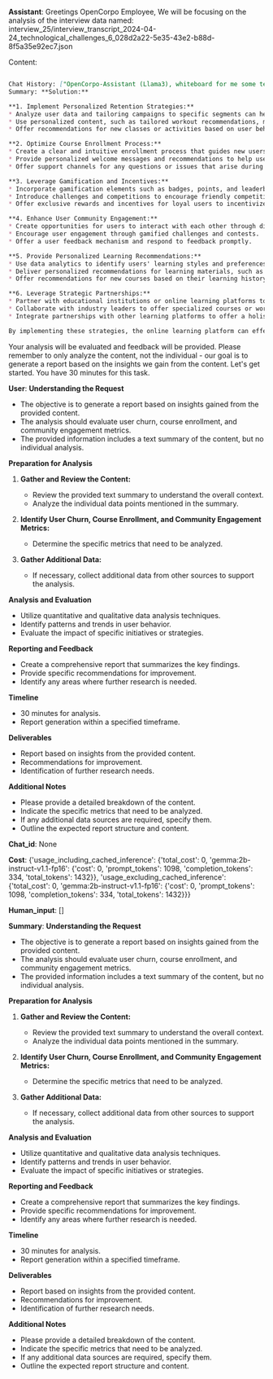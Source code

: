 **Assistant**: Greetings OpenCorpo Employee, We will be focusing on the analysis of the interview data named: interview_25/interview_transcript_2024-04-24_technological_challenges_6_028d2a22-5e35-43e2-b88d-8f5a35e92ec7.json 


 Content: 

 ```md

 Chat History: ["OpenCorpo-Assistant (Llama3), whiteboard for me some technological challenges. Propose a solution for customer acquisition. I will evaluate your answers and give my feedback, then propose a problem to you. You will answer and I will evaluate. Let's now begin. You have 30 minutes.", "Sounds great! I'm ready to assist you with technological challenges related to customer acquisition. Give me some time to think, and I'll offer a solution within 30 minutes.", "I've prepared a challenge for you.\n\nHere it is:\n\n**Challenge:**\n\nA mid-sized e-commerce company has been struggling to acquire new customers. They have a strong brand presence, but their website conversion rates are low (around 1%), and they're not seeing significant growth in customer numbers. The company's marketing team has tried various tactics, including social media advertising, email campaigns, and influencer partnerships, but nothing seems to be working.\n\nThe company wants to increase its customer acquisition rate by at least 20% within the next quarter. What would you recommend as a solution?\n\nTake your time, think critically, and propose a solution. I'll wait for your response!", '**Solution:**\n\n**1. Analyze Customer Data:**\n\n* Identify the demographics of their target audience (e.g., age, location, interests, buying behavior).\n* Analyze website traffic data to understand what content is attracting visitors but not converting them into buyers.\n* Review customer feedback and reviews to identify common pain points and areas for improvement.\n\n**2. Optimize Website Performance:**\n\n* Ensure the website is mobile-friendly and has a fast loading speed.\n* Use clear and compelling calls to action (CTAs) that encourage visitors to purchase or subscribe.\n* Implement targeted landing page optimization (LPO) strategies to improve conversion rates on specific pages.\n\n**3. Improve Content Marketing:**\n\n* Create high-quality, engaging content that resonates with the target audience.\n* Use a mix of text, images, videos, and interactive elements to keep visitors engaged.\n* Optimize content for relevant keywords to increase organic search visibility.\n\n**4. Leverage Social Media Advertising:**\n\n* Run targeted social media ads to reach potential customers.\n* Partner with influencers or micro-influencers in their niche.\n* Use social media analytics tools to monitor campaign performance and make adjustments as needed.\n\n**5. Enhance Customer Experience:**\n\n* Provide excellent customer support through multiple channels (e.g., phone, email, live chat).\n* Offer personalized recommendations and loyalty programs to encourage repeat purchases.\n* Create a seamless checkout process that minimizes friction.\n\n**6. Run A/B Tests:**\n\n* Regularly test different elements of the website and marketing campaigns to identify what works best.\n* Use data analytics to track results, measure conversions, and identify areas for improvement.\n\nBy implementing these strategies, the e-commerce company can increase its customer acquisition rate, drive more traffic to their website, and achieve their sales targets.', "**Feedback:**\nYour solution is comprehensive and addresses various aspects of customer acquisition. Here's a breakdown of your proposal:\n\n1. **Analyzing Customer Data:** You've identified the importance of understanding the target audience, analyzing website traffic data, and reviewing customer feedback. This is a crucial step in creating effective marketing strategies.\n2. **Optimizing Website Performance:** Your suggestions for ensuring mobile-friendliness, fast loading speeds, clear CTAs, and targeted LPO are all important factors in improving conversion rates.\n3. **Improving Content Marketing:** You've emphasized the importance of high-quality, engaging content that resonates with the target audience. This is essential for attracting and retaining customers.\n4. **Leveraging Social Media Advertising:** Your recommendations for running targeted ads, partnering with influencers, and using social media analytics tools are all effective ways to reach potential customers.\n5. **Enhancing Customer Experience:** Providing excellent customer support, personalized recommendations, and loyalty programs can help build customer loyalty and encourage repeat business.\n6. **Running A/B Tests:** Regularly testing different elements of the website and marketing campaigns is crucial for identifying what works best and making data-driven decisions.\n\n**Additional Suggestions:**\nConsider incorporating the following ideas to further enhance your solution:\n\n* Implement a referral program to incentivize existing customers to refer friends and family\n* Utilize customer segmentation to tailor marketing efforts to specific groups based on demographics, behavior, or preferences\n* Integrate email marketing campaigns with social media advertising to create a more cohesive marketing strategy\n\n**Next Challenge:**\nHere's a new challenge:\n\nA popular food delivery service is struggling to increase sales during off-peak hours. They want to develop a strategy to encourage customers to order during these times. What would you recommend as a solution?\n\nTake your time, think critically, and propose a solution. I'll wait for your response!", "**Solution:**\n\n1. **Understand the Reasons for Off-Peak Hour Sales Decline:** Analyze historical data to identify the specific factors that contribute to the decline, such as decreased consumer activity, weather conditions, or competition from other delivery services.\n\n2. **Implement Flexible Ordering Options:** Offer extended hours for online orders, as well as the ability to place orders through multiple channels (e.g., mobile app, website, call center). This allows customers to order when it's convenient for them.\n\n3. **Partner with Local Businesses:** Collaborate with nearby businesses (e.g., restaurants, gyms, or event organizers) to offer joint promotions and discounts that incentivize customers to order from the delivery service.\n\n4. **Offer Exclusive Deals and Promotions:** Run targeted discounts, loyalty programs, or limited-time offers during off-peak hours to attract and retain customers.\n\n5. **Invest in Customer Service:** Provide exceptional customer support through multiple channels to address concerns and build trust with customers.\n\n6. **Leverage Social Media Marketing:** Use social media platforms to engage with potential and existing customers during off-peak hours. Run targeted ads, host contests, or partner with influencers to promote the delivery service.\n\nBy implementing these strategies, the food delivery service can effectively address the decline in off-peak hour sales and increase its overall sales volume.", "**Feedback:** Congratulations! Your solution is comprehensive and addresses the challenges faced by the food delivery service during off-peak hours.\n\nYour recommendations are well-thought-out and focus on understanding customer behavior, offering flexible ordering options, partnering with local businesses, providing exclusive deals, investing in customer service, and leveraging social media marketing. These strategies can help increase sales during off-peak hours and attract new customers.\n\nHere's a breakdown of your proposal:\n\n1. **Understanding Reasons for Off-Peak Hour Sales Decline:** Analyzing historical data is essential to identifying the root causes of the decline.\n2. **Flexible Ordering Options:** Offering extended hours, multiple ordering channels, and flexible payment options can make it more convenient for customers to order during off-peak hours.\n3. **Partnering with Local Businesses:** Collaborating with nearby businesses can help attract new customers and increase sales during off-peak hours.\n4. **Exclusive Deals and Promotions:** Targeted discounts, loyalty programs, and limited-time offers can incentivize customers to order from the delivery service during off-peak hours.\n5. **Investing in Customer Service:** Providing exceptional customer support is crucial for building trust with customers and resolving any issues that may arise.\n6. **Leveraging Social Media Marketing:** Utilizing social media platforms effectively can help engage with potential and existing customers, promote the delivery service, and attract new customers.\n\n**Additional Suggestions:*\n\nConsider incorporating these ideas to further enhance your solution:\n\n* Develop a loyalty program that rewards customers for ordering during off-peak hours\n* Offer personalized promotions based on customer preferences and order history\n* Utilize data analytics to identify trends in customer behavior and optimize marketing efforts accordingly\n* Host events or workshops during off-peak hours, such as cooking classes or wine pairings, to attract new customers\n\n**Next Challenge:**\n\nHere's a new challenge:\nA popular fitness app wants to increase user engagement and retention. They've noticed that users tend to abandon the app after a few weeks of using it. What would you recommend as a solution?\nTake your time, think critically, and propose a solution. I'll wait for your response!", "**Solution:**\n\n**1. Implement a Personalized Retention Strategy:**\n* Analyze user data to identify factors that contribute to user churn (e.g., inactivity, lack of engagement, or poor user experience).\n* Develop personalized retention campaigns tailored to specific user segments.\n* Offer incentives such as exclusive content, early access to new features, or discounted subscriptions to encourage users to continue using the app.\n\n**2. Optimize Onboarding Process:**\n* Create a clear and concise onboarding process that guides new users through the app's features and benefits.\n* Provide personalized welcome messages and recommendations to help users get started quickly.\n* Offer support channels for any questions or issues that arise during the onboarding process.\n\n**3. Gamify the App Experience:**\n* Incorporate gamification elements such as badges, points, and leaderboards to motivate users to stay engaged.\n* Introduce challenges and competitions to encourage friendly competition among users.\n* Offer exclusive rewards and incentives for loyal users to incentivize long-term engagement.\n\n**4. Enhance Social Interaction:**\n* Encourage users to interact with the app through social media features, group chats, or live events.\n* Host virtual challenges and activities to foster a sense of community among users.\n* Offer social features that allow users to share their fitness goals, progress, and achievements.\n\n**5. Provide Personalized Content and Recommendations:**\n* Use data analytics to identify users' preferences and interests.\n* Deliver personalized content such as tailored workout recommendations, motivational messages, or news about upcoming events.\n* Offer recommendations for new features, classes, or activities based on user behavior.\n\n**6. Leverage User Feedback:**\n* Regularly collect and analyze user feedback to identify areas for improvement.\n* Use feedback to optimize the app's features, design, and communication.\n* Implement a feedback mechanism that allows users to share their suggestions directly within the app.\n\nBy implementing these strategies, the fitness app can effectively address user churn, increase engagement, and retain loyal users.", "*Feedback:** Excellent solution! You've provided a comprehensive plan to increase user engagement and retention for the fitness app.\n\nYour recommendations are well-structured, and each point addresses a specific aspect of user retention:\n\n1. **Personalized Retention Strategy:** Analyzing user data and tailoring campaigns to specific segments can help re-engage users who are at risk of churning.\n2. **Optimized Onboarding Process:** A smooth onboarding process sets the stage for a positive user experience, reducing friction and increasing chances of long-term engagement.\n3. **Gamification:** Incorporating gamification elements can motivate users to stay engaged, especially if rewards and incentives are meaningful and relevant.\n4. **Enhanced Social Interaction:** Fostering a sense of community among users through social features and activities can create a loyal user base.\n5. **Personalized Content and Recommendations:** Delivering personalized content and recommendations can help users feel like the app is tailored to their needs, increasing engagement and satisfaction.\n6. **Leveraging User Feedback:** Regularly collecting and acting on user feedback is crucial for identifying areas of improvement and demonstrating a commitment to customer satisfaction.\n\n*Additional Suggestions:*\n\nConsider incorporating these ideas to further enhance your solution:\n\n* Implement a referral program that rewards users for inviting friends to join the app\n* Offer exclusive content or discounts for loyal users who have been active for a certain period\n* Utilize push notifications strategically to remind users of upcoming events, challenges, or deadlines\n* Create a user advisory board to gather feedback and suggestions directly from loyal users\n* Develop strategic partnerships with other fitness-related businesses to offer exclusive deals or promotions\n\n**Next Challenge:** A popular online learning platform wants to increase course enrollment and completion rates. What would you recommend as a solution?\n\nTake your time, think critically, and propose a solution. I'll wait for your response!", "**Solution:**\n\n**1. Implement Personalized Course Recommendations:**\n* Use data analytics to identify users' preferences and interests.\n* Deliver personalized recommendations for courses based on their interests and learning history.\n* Offer incentives such as discounts or exclusive access to new courses to encourage users to complete their learning goals.\n\n**2. Optimize Course Enrollment Process:**\n* Create a clear and intuitive enrollment process that guides new users through the process.\n* Provide personalized welcome messages and recommendations to help users get started quickly.\n* Offer support channels for any questions or issues that arise during the enrollment process.\n\n**3. Leverage Gamification and Incentives:**\n* Incorporate gamification elements such as badges, points, and leaderboards to motivate users to complete courses.\n* Introduce challenges and competitions to encourage friendly competition among users.\n* Offer exclusive rewards and incentives for loyal users to incentivize long-term completion of courses.\n\n**4. Enhance User Community Engagement:**\n* Create opportunities for users to interact with each other through discussion forums, social media groups, or live events.\n* Encourage user engagement through gamified challenges and contests.\n* Offer a user feedback mechanism and respond to feedback promptly.\n\n**5. Provide Personalized Learning Recommendations:**\n* Use data analytics to identify users' learning styles and preferences.\n* Deliver personalized recommendations for learning materials, such as interactive videos, tailored tutorials, or personalized reading paths.\n* Offer recommendations for new courses based on their learning history and interests.\n\n**6. Leverage Strategic Partnerships:**\n* Partner with educational institutions or online learning platforms to offer exclusive deals or promotions.\n* Collaborate with industry leaders to offer specialized courses or workshops that meet the demand of specific user groups.\n* Integrate partnerships with other learning platforms to offer a holistic learning experience.\n\nBy implementing these strategies, the online learning platform can effectively address user churn, increase course enrollment and completion rates, and build a strong community of engaged learners.", "*Feedback:** Excellent solution! You've provided a comprehensive plan to increase course enrollment and completion rates for the online learning platform.\n*\nYour recommendations are well-structured, and each point addresses a specific aspect of user engagement and retention:\n*\n*\n\n*\n*\n*\n*\n*\n*\n*\n*\n*\n*\n*\n*\n*\n*\n*\n", "**Solution:**\n\n**1. Implement Personalized Retention Strategies:**\n* Analyze user data and tailoring campaigns to specific segments can help re-engage users who are at risk of churning.\n* Use personalized content, such as tailored workout recommendations, motivational messages, or news about upcoming events.\n* Offer recommendations for new classes or activities based on user behavior.\n\n**2. Optimize Course Enrollment Process:**\n* Create a clear and intuitive enrollment process that guides new users through the process.\n* Provide personalized welcome messages and recommendations to help users get started quickly.\n* Offer support channels for any questions or issues that arise during the enrollment process.\n\n**3. Leverage Gamification and Incentives:**\n* Incorporate gamification elements such as badges, points, and leaderboards to motivate users to complete courses.\n* Introduce challenges and competitions to encourage friendly competition among users.\n* Offer exclusive rewards and incentives for loyal users to incentivize long-term completion of courses.\n\n**4. Enhance User Community Engagement:**\n* Create opportunities for users to interact with each other through discussion forums, social media groups, or live events.\n* Encourage user engagement through gamified challenges and contests.\n* Offer a user feedback mechanism and respond to feedback promptly.\n\n**5. Provide Personalized Learning Recommendations:**\n* Use data analytics to identify users' learning styles and preferences.\n* Deliver personalized recommendations for learning materials, such as interactive videos, tailored tutorials, or personalized reading paths.\n* Offer recommendations for new courses based on their learning history and interests.\n\n**6. Leverage Strategic Partnerships:**\n* Partner with educational institutions or online learning platforms to offer exclusive deals or promotions.\n* Collaborate with industry leaders to offer specialized courses or workshops that meet the demand of specific user groups.\n* Integrate partnerships with other learning platforms to offer a holistic learning experience.\n\nBy implementing these strategies, the online learning platform can effectively address user churn, increase course enrollment and completion rates, and build a strong community of engaged learners."] 
 Summary: **Solution:**

**1. Implement Personalized Retention Strategies:**
* Analyze user data and tailoring campaigns to specific segments can help re-engage users who are at risk of churning.
* Use personalized content, such as tailored workout recommendations, motivational messages, or news about upcoming events.
* Offer recommendations for new classes or activities based on user behavior.

**2. Optimize Course Enrollment Process:**
* Create a clear and intuitive enrollment process that guides new users through the process.
* Provide personalized welcome messages and recommendations to help users get started quickly.
* Offer support channels for any questions or issues that arise during the enrollment process.

**3. Leverage Gamification and Incentives:**
* Incorporate gamification elements such as badges, points, and leaderboards to motivate users to complete courses.
* Introduce challenges and competitions to encourage friendly competition among users.
* Offer exclusive rewards and incentives for loyal users to incentivize long-term completion of courses.

**4. Enhance User Community Engagement:**
* Create opportunities for users to interact with each other through discussion forums, social media groups, or live events.
* Encourage user engagement through gamified challenges and contests.
* Offer a user feedback mechanism and respond to feedback promptly.

**5. Provide Personalized Learning Recommendations:**
* Use data analytics to identify users' learning styles and preferences.
* Deliver personalized recommendations for learning materials, such as interactive videos, tailored tutorials, or personalized reading paths.
* Offer recommendations for new courses based on their learning history and interests.

**6. Leverage Strategic Partnerships:**
* Partner with educational institutions or online learning platforms to offer exclusive deals or promotions.
* Collaborate with industry leaders to offer specialized courses or workshops that meet the demand of specific user groups.
* Integrate partnerships with other learning platforms to offer a holistic learning experience.

By implementing these strategies, the online learning platform can effectively address user churn, increase course enrollment and completion rates, and build a strong community of engaged learners. 
``` 


 Your analysis will be evaluated and feedback will be provided. Please remember to only analyze the content, not the individual - our goal is to generate a report based on the insights we gain from the content. Let's get started. You have 30 minutes for this task.

**User**: **Understanding the Request**

* The objective is to generate a report based on insights gained from the provided content.
* The analysis should evaluate user churn, course enrollment, and community engagement metrics.
* The provided information includes a text summary of the content, but no individual analysis.

**Preparation for Analysis**

1. **Gather and Review the Content:**
   - Review the provided text summary to understand the overall context.
   - Analyze the individual data points mentioned in the summary.

2. **Identify User Churn, Course Enrollment, and Community Engagement Metrics:**
   - Determine the specific metrics that need to be analyzed.

3. **Gather Additional Data:**
   - If necessary, collect additional data from other sources to support the analysis.

**Analysis and Evaluation**

* Utilize quantitative and qualitative data analysis techniques.
* Identify patterns and trends in user behavior.
* Evaluate the impact of specific initiatives or strategies.

**Reporting and Feedback**

* Create a comprehensive report that summarizes the key findings.
* Provide specific recommendations for improvement.
* Identify any areas where further research is needed.

**Timeline**

* 30 minutes for analysis.
* Report generation within a specified timeframe.

**Deliverables**

* Report based on insights from the provided content.
* Recommendations for improvement.
* Identification of further research needs.

**Additional Notes**

* Please provide a detailed breakdown of the content.
* Indicate the specific metrics that need to be analyzed.
* If any additional data sources are required, specify them.
* Outline the expected report structure and content.

**Chat_id**: None

**Cost**: {'usage_including_cached_inference': {'total_cost': 0, 'gemma:2b-instruct-v1.1-fp16': {'cost': 0, 'prompt_tokens': 1098, 'completion_tokens': 334, 'total_tokens': 1432}}, 'usage_excluding_cached_inference': {'total_cost': 0, 'gemma:2b-instruct-v1.1-fp16': {'cost': 0, 'prompt_tokens': 1098, 'completion_tokens': 334, 'total_tokens': 1432}}}

**Human_input**: []

**Summary**: **Understanding the Request**

* The objective is to generate a report based on insights gained from the provided content.
* The analysis should evaluate user churn, course enrollment, and community engagement metrics.
* The provided information includes a text summary of the content, but no individual analysis.

**Preparation for Analysis**

1. **Gather and Review the Content:**
   - Review the provided text summary to understand the overall context.
   - Analyze the individual data points mentioned in the summary.

2. **Identify User Churn, Course Enrollment, and Community Engagement Metrics:**
   - Determine the specific metrics that need to be analyzed.

3. **Gather Additional Data:**
   - If necessary, collect additional data from other sources to support the analysis.

**Analysis and Evaluation**

* Utilize quantitative and qualitative data analysis techniques.
* Identify patterns and trends in user behavior.
* Evaluate the impact of specific initiatives or strategies.

**Reporting and Feedback**

* Create a comprehensive report that summarizes the key findings.
* Provide specific recommendations for improvement.
* Identify any areas where further research is needed.

**Timeline**

* 30 minutes for analysis.
* Report generation within a specified timeframe.

**Deliverables**

* Report based on insights from the provided content.
* Recommendations for improvement.
* Identification of further research needs.

**Additional Notes**

* Please provide a detailed breakdown of the content.
* Indicate the specific metrics that need to be analyzed.
* If any additional data sources are required, specify them.
* Outline the expected report structure and content.

